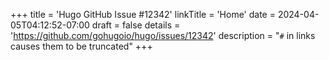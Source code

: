+++
title = 'Hugo GitHub Issue #12342'
linkTitle = 'Home'
date = 2024-04-05T04:12:52-07:00
draft = false
details = 'https://github.com/gohugoio/hugo/issues/12342'
description = "`#` in links causes them to be truncated"
+++
